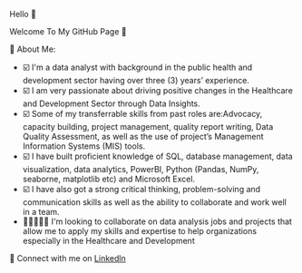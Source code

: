 Hello 🤗

Welcome To My GitHub Page 👋 

💫 About Me:
- ☑️ I'm a data analyst with background in the public health and development sector having over three (3) years’ experience.
- ☑️ I am very passionate about driving positive changes in the Healthcare and Development Sector through Data Insights.
- ☑️ Some of my transferrable skills from past roles are:Advocacy, capacity building, project management, quality report writing, Data Quality Assessment, as well as the use of project’s Management Information Systems (MIS) tools.
- ☑️ I have built proficient knowledge of SQL, database management, data visualization, data analytics, PowerBI, Python (Pandas, NumPy, seaborne, matplotlib etc) and Microsoft Excel.
- ☑️ I have also got a strong critical thinking, problem-solving and communication skills as well as the ability to collaborate and work well in a team.
- 👩🏻‍🤝‍👨🏽 I'm looking to collaborate on data analysis jobs and projects that allow me to apply my skills and expertise to help organizations especially in the Healthcare and Development


🍭 Connect with me on [Linkedln](https://www.linkedin.com/in/iheoma-sunday-emenike)

<!---

